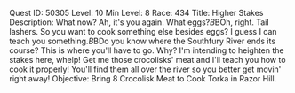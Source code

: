 Quest ID: 50305
Level: 10
Min Level: 8
Race: 434
Title: Higher Stakes
Description: What now? Ah, it's you again. What eggs?$B$BOh, right. Tail lashers. So you want to cook something else besides eggs? I guess I can teach you something.$B$BDo you know where the Southfury River ends its course? This is where you'll have to go. Why? I'm intending to heighten the stakes here, whelp! Get me those crocolisks' meat and I'll teach you how to cook it properly! You'll find them all over the river so you better get movin' right away!
Objective: Bring 8 Crocolisk Meat to Cook Torka in Razor Hill.
